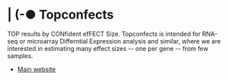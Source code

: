 # | (-● Topconfects 

TOP results by CONfident efFECT Size. Topconfects is intended for RNA-seq or microarray Differntial Expression analysis and similar, where we are interested in estimating many effect sizes -- one per gene -- from few samples.

* [Main website](http://logarithmic.net/topconfects/)

